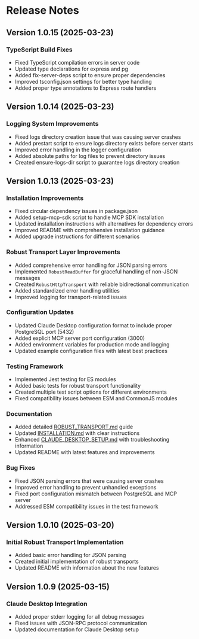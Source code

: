 # Release Notes

## Version 1.0.15 (2025-03-23)

### TypeScript Build Fixes

- Fixed TypeScript compilation errors in server code
- Updated type declarations for express and pg
- Added fix-server-deps script to ensure proper dependencies
- Improved tsconfig.json settings for better type handling
- Added proper type annotations to Express route handlers

## Version 1.0.14 (2025-03-23)

### Logging System Improvements

- Fixed logs directory creation issue that was causing server crashes
- Added prestart script to ensure logs directory exists before server starts
- Improved error handling in the logger configuration
- Added absolute paths for log files to prevent directory issues
- Created ensure-logs-dir script to guarantee logs directory creation

## Version 1.0.13 (2025-03-23)

### Installation Improvements

- Fixed circular dependency issues in package.json
- Added setup-mcp-sdk script to handle MCP SDK installation
- Updated installation instructions with alternatives for dependency errors
- Improved README with comprehensive installation guidance
- Added upgrade instructions for different scenarios

### Robust Transport Layer Improvements

- Added comprehensive error handling for JSON parsing errors
- Implemented `RobustReadBuffer` for graceful handling of non-JSON messages
- Created `RobustHttpTransport` with reliable bidirectional communication
- Added standardized error handling utilities
- Improved logging for transport-related issues

### Configuration Updates

- Updated Claude Desktop configuration format to include proper PostgreSQL port (5432)
- Added explicit MCP server port configuration (3000)
- Added environment variables for production mode and logging
- Updated example configuration files with latest best practices

### Testing Framework

- Implemented Jest testing for ES modules
- Added basic tests for robust transport functionality
- Created multiple test script options for different environments
- Fixed compatibility issues between ESM and CommonJS modules

### Documentation

- Added detailed [ROBUST_TRANSPORT.md](docs/ROBUST_TRANSPORT.md) guide
- Updated [INSTALLATION.md](docs/INSTALLATION.md) with clear instructions
- Enhanced [CLAUDE_DESKTOP_SETUP.md](CLAUDE_DESKTOP_SETUP.md) with troubleshooting information
- Updated README with latest features and improvements

### Bug Fixes

- Fixed JSON parsing errors that were causing server crashes
- Improved error handling to prevent unhandled exceptions
- Fixed port configuration mismatch between PostgreSQL and MCP server
- Addressed ESM compatibility issues in the test framework

## Version 1.0.10 (2025-03-20)

### Initial Robust Transport Implementation

- Added basic error handling for JSON parsing
- Created initial implementation of robust transports
- Updated README with information about the new features

## Version 1.0.9 (2025-03-15)

### Claude Desktop Integration

- Added proper stderr logging for all debug messages
- Fixed issues with JSON-RPC protocol communication
- Updated documentation for Claude Desktop setup
